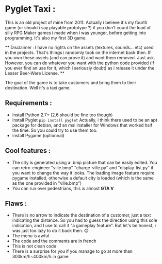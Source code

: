 Pyglet Taxi :
=============

This is an old project of mine from 2011.
Actually i believe it's my fourth game (or should i say playable prototype ?) if you don't count the load of silly RPG Maker games i made when i was younger, before getting into programming. It's also my first 3D game.

**
Disclaimer : I have no rights on the assets (textures, sounds... etc) used in the projects. That's things i randomly took on the internet back then. If you own these assets (and can prove it) and want them removed. Just ask.
However, you can do whatever you want with the python code provided (if you ever find an use for it, which i seriously doubt) as i release it under the Lesser Beer-Ware License.
**

The goal of the game is to take customers and bring them to their destination. Well it's a taxi game.

Requirements : 
--------------

- Install Python 2.7+ (2.6 should be fine too though)
- Install Pyglet  ```pip install pyglet``` Actually, i think there used to be an apt package for debian, and an msi installer for Windows that worked half the time. So you could try to use them too.
- Install Pygame (optionnal)

Cool features :
---------------

- The city is generated using a .bmp picture that can be easily edited. You can retro-engineer "ville.bmp" "charge-ville.py" and "display-list.py" if you want to change the way it looks. The loading image feature require pygame installed, otherwise a default city is loaded (which is the same as the one provided in "ville.bmp")
- You can run over pedestrians, this is almost **GTA V**

Flaws :
-------

- There is no arrow to indicate the destination of a customer, just a text indicating the distance. So you had to guess the direction using this sole indication, and I use to call it "a gameplay feature". But let's be honest, i was just too lazy to do it back then. :blush:
- The menu is awful
- The code and the comments are in french
- This is not clean code
- There is a surprise for you if you manage to go at more than 300km/h~400km/h in game





